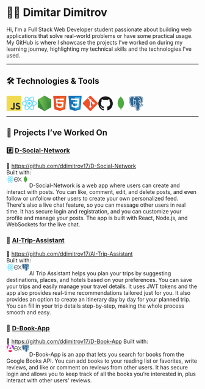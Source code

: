 # 👋🏼 Dimitar Dimitrov

Hi, I’m a Full Stack Web Developer student passionate about building web applications that solve real-world problems or have some practical usage. My GitHub is where I showcase the projects I’ve worked on during my learning journey, highlighting my technical skills and the technologies I’ve used.

---

## 🛠 Technologies & Tools

<img align="left" alt="JavaScript" width="40px" src="https://github.com/devicons/devicon/blob/master/icons/javascript/javascript-original.svg" />
<img align="left" alt="React" width="40px" src="https://github.com/devicons/devicon/blob/master/icons/react/react-original.svg" />
<img align="left" alt="Node.js" width="40px" src="https://github.com/devicons/devicon/blob/master/icons/nodejs/nodejs-original.svg" />
<img align="left" alt="HTML5" width="40px" src="https://github.com/devicons/devicon/blob/master/icons/html5/html5-original.svg" />
<img align="left" alt="CSS3" width="40px" src="https://github.com/devicons/devicon/blob/master/icons/css3/css3-original.svg" />
<img align="left" alt="Git" width="40px" src="https://github.com/devicons/devicon/blob/master/icons/git/git-original.svg" />
<img align="left" alt="GitHub" width="40px" src="https://github.com/devicons/devicon/blob/master/icons/github/github-original.svg" />
<img align="left" alt="MongoDB" width="40px" src="https://github.com/devicons/devicon/blob/master/icons/mongodb/mongodb-plain.svg" />
<img align="left" alt="PostgreSQL" width="40px" src="https://github.com/devicons/devicon/blob/master/icons/postgresql/postgresql-plain.svg" />

<br clear="left"/>

---

## 📝 Projects I’ve Worked On

### #️⃣ **[D-Social-Network](#)**  
🔗 https://github.com/ddimitrov17/D-Social-Network  
Built with:  
<img align="left" alt="React" width="20px" src="https://github.com/devicons/devicon/blob/master/icons/react/react-original.svg" />
<img align="left" alt="Express" width="20px" src="https://github.com/devicons/devicon/blob/master/icons/express/express-original.svg" />
<img align="left" alt="MongoDB" width="20px" src="https://github.com/devicons/devicon/blob/master/icons/mongodb/mongodb-plain.svg" />  
D-Social-Network is a web app where users can create and interact with posts. You can like, comment, edit, and delete posts, and even follow or unfollow other users to create your own personalized feed. There's also a live chat feature, so you can message other users in real time. It has secure login and registration, and you can customize your profile and manage your posts. The app is built with React, Node.js, and WebSockets for the live chat.

### 🧳 **[AI-Trip-Assistant](#)**  
🔗 https://github.com/ddimitrov17/AI-Trip-Assistant  
Built with:  
<img align="left" alt="React" width="20px" src="https://github.com/devicons/devicon/blob/master/icons/react/react-original.svg" />
<img align="left" alt="Express" width="20px" src="https://github.com/devicons/devicon/blob/master/icons/express/express-original.svg" />
<img align="left" alt="PostgreSQL" width="20px" src="https://github.com/devicons/devicon/blob/master/icons/postgresql/postgresql-plain.svg" />  
AI Trip Assistant helps you plan your trips by suggesting destinations, places, and hotels based on your preferences. You can save your trips and easily manage your travel details. It uses JWT tokens and the app also provides real-time recommendations tailored just for you. It also provides an option to create an itinerary day by day for your planned trip. You can fill in your trip details step-by-step, making the whole process smooth and easy.

### 📖 **[D-Book-App](#)**  
🔗 https://github.com/ddimitrov17/D-Book-App
Built with:  
<img align="left" alt="React" width="20px" src="https://github.com/devicons/devicon/blob/master/icons/angular/angular-original.svg" />
<img align="left" alt="Express" width="20px" src="https://github.com/devicons/devicon/blob/master/icons/express/express-original.svg" />
<img align="left" alt="PostgreSQL" width="20px" src="https://github.com/devicons/devicon/blob/master/icons/postgresql/postgresql-plain.svg" />  
D-Book-App is an app that lets you search for books from the Google Books API. You can add books to your reading list or favorites, write reviews, and like or comment on reviews from other users. It has secure login and allows you to keep track of all the books you’re interested in, plus interact with other users' reviews.
